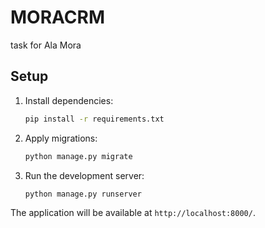 # MORACRM
task for Ala Mora

## Setup

1. Install dependencies:
   ```bash
   pip install -r requirements.txt
   ```
2. Apply migrations:
   ```bash
   python manage.py migrate
   ```
3. Run the development server:
   ```bash
   python manage.py runserver
   ```

The application will be available at `http://localhost:8000/`.
